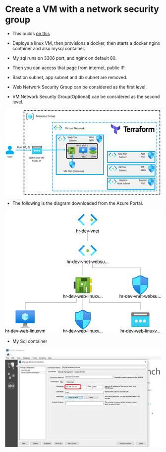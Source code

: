 # Create a VM with a network security group

- This builds [on this](https://github.com/AvtsVivek/Az204WthTerraform/tree/main/src/tf-files/601010-linux-docker-nginx)

- Deploys a linux VM, then provisions a docker, then starts a docker nginx container and also mysql container.
  
- My sql runs on 3306 port, and nginx on default 80.
  
- Then you can access that page from internet, public IP.

- Bastion subnet, app subnet and db subnet are removed.

- Web Network Security Group can be considered as the first level.

- VM Network Security Group(Optional) can be considered as the second level.

![The layout](./images/Layout.jpg)

- The following is the diagram downloaded from the Azure Portal.

![The Diagram](./images/topology.svg)

- My Sql container
  
![My Sql](./images/MySqlOnContainer.jpg)  

